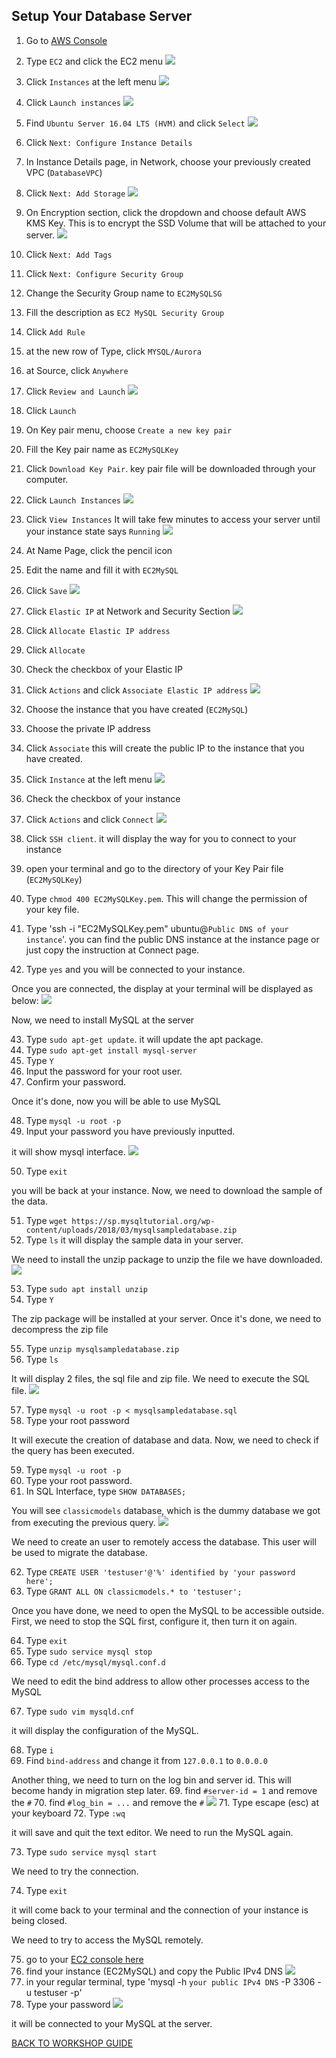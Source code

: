 ## Setup Your Database Server

1. Go to [AWS Console](https://ap-southeast-1.console.aws.amazon.com/console/home?region=ap-southeast-1)
2. Type `EC2` and click the EC2 menu
    ![](../../images/Migration/SetupEC2/2.png)
3. Click `Instances` at the left menu
    ![](../../images/Migration/SetupEC2/3.png)
4. Click `Launch instances`
    ![](../../images/Migration/SetupEC2/4.png)
5. Find `Ubuntu Server 16.04 LTS (HVM)` and click `Select`
    ![](../../images/Migration/SetupEC2/5.png)
6. Click `Next: Configure Instance Details`
7. In Instance Details page, in Network, choose your previously created VPC (`DatabaseVPC`)
8. Click `Next: Add Storage`
    ![](../../images/Migration/SetupEC2/8.png)
9. On Encryption section, click the dropdown and choose default AWS KMS Key. This is to encrypt the SSD Volume that will be attached to your server.
    ![](../../images/Migration/SetupEC2/9.png)
10. Click `Next: Add Tags`
11. Click `Next: Configure Security Group`
12. Change the Security Group name to `EC2MySQLSG`
13. Fill the description as `EC2 MySQL Security Group`
14. Click `Add Rule`
15. at the new row of Type, click `MYSQL/Aurora`
16. at Source, click `Anywhere`
17. Click `Review and Launch`
    ![](../../images/Migration/SetupEC2/17.png)
18. Click `Launch`
19. On Key pair menu, choose `Create a new key pair`
20. Fill the Key pair name as `EC2MySQLKey`
21. Click `Download Key Pair`. key pair file will be downloaded through your computer.
22. Click `Launch Instances`
    ![](../../images/Migration/SetupEC2/22.png)
23. Click `View Instances`
It will take few minutes to access your server until your instance state says `Running`
    ![](../../images/Migration/SetupEC2/23.png)

24. At Name Page, click the pencil icon
25. Edit the name and fill it with `EC2MySQL`
26. Click `Save`
    ![](../../images/Migration/SetupEC2/26.png)
27. Click `Elastic IP` at Network and Security Section
    ![](../../images/Migration/SetupEC2/27.png)
28. Click `Allocate Elastic IP address`
29. Click `Allocate`
30. Check the checkbox of your Elastic IP 
31. Click `Actions` and click `Associate Elastic IP address`
    ![](../../images/Migration/SetupEC2/31.png)
32. Choose the instance that you have created (`EC2MySQL`)
33. Choose the private IP address
34. Click `Associate`
this will create the public IP to the instance that you have created.

35. Click `Instance` at the left menu
    ![](../../images/Migration/SetupEC2/35.png)
36. Check the checkbox of your instance
37. Click `Actions` and click `Connect`
    ![](../../images/Migration/SetupEC2/37.png)
38. Click `SSH client`. it will display the way for you to connect to your instance
39. open your terminal and go to the directory of your Key Pair file (`EC2MySQLKey`)
40. Type `chmod 400 EC2MySQLKey.pem`. This will change the permission of your key file.
41. Type 'ssh -i "EC2MySQLKey.pem" ubuntu@`Public DNS of your instance`'. you can find the public DNS instance at the instance page or just copy the instruction at Connect page.

42. Type `yes` and you will be connected to your instance.

Once you are connected, the display at your terminal will be displayed as below:
    ![](../../images/Migration/SetupEC2/42.png)

Now, we need to install MySQL at the server

43. Type `sudo apt-get update`. it will update the apt package.
44. Type `sudo apt-get install mysql-server`
45. Type `Y`
46. Input the password for your root user.
47. Confirm your password.

Once it's done, now you will be able to use MySQL

48. Type `mysql -u root -p`
49. Input your password you have previously inputted.

it will show mysql interface.
    ![](../../images/Migration/SetupEC2/49.png)

50. Type `exit`

you will be back at your instance. Now, we need to download the sample of the data.

51. Type `wget https://sp.mysqltutorial.org/wp-content/uploads/2018/03/mysqlsampledatabase.zip`
52. Type `ls` it will display the sample data in your server.

We need to install the unzip package to unzip the file we have downloaded.
    ![](../../images/Migration/SetupEC2/52.png)

53. Type `sudo apt install unzip`
54. Type `Y`

The zip package will be installed at your server. Once it's done, we need to decompress the zip file

55. Type `unzip mysqlsampledatabase.zip`
56. Type `ls`

It will display 2 files, the sql file and zip file. We need to execute the SQL file.
    ![](../../images/Migration/SetupEC2/56.png)

57. Type `mysql -u root -p < mysqlsampledatabase.sql`
58. Type your root password

It will execute the creation of database and data. Now, we need to check if the query has been executed.

59. Type `mysql -u root -p`
60. Type your root password.
61. In SQL Interface, type `SHOW DATABASES;`

You will see `classicmodels` database, which is the dummy database we got from executing the previous query.
    ![](../../images/Migration/SetupEC2/61.png)

We need to create an user to remotely access the database. This user will be used to migrate the database.

62. Type `CREATE USER 'testuser'@'%' identified by 'your password here';`
63. Type `GRANT ALL ON classicmodels.* to 'testuser';`

Once you have done, we need to open the MySQL to be accessible outside. First, we need to stop the SQL first, configure it, then turn it on again.

64. Type `exit`
65. Type `sudo service mysql stop`
66. Type `cd /etc/mysql/mysql.conf.d`

We need to edit the bind address to allow other processes access to the MySQL

67. Type `sudo vim mysqld.cnf`

it will display the configuration of the MySQL.

68. Type `i`
68. Find `bind-address` and change it from `127.0.0.1` to `0.0.0.0`

Another thing, we need to turn on the log bin and server id. This will become handy in migration step later.
69. find `#server-id = 1` and remove the `#`
70. find `#log_bin = ...` and remove the `#`
    ![](../../images/Migration/SetupEC2/70.png)
71. Type escape (esc) at your keyboard
72. Type `:wq`

it will save and quit the text editor. We need to run the MySQL again.

73. Type `sudo service mysql start`

We need to try the connection.

74. Type `exit`

it will come back to your terminal and the connection of your instance is being closed.

We need to try to access the MySQL remotely.

75. go to your [EC2 console here](https://ap-southeast-1.console.aws.amazon.com/ec2/v2/home?region=ap-southeast-1#Instances:)
76. find your instance (EC2MySQL) and copy the Public IPv4 DNS
    ![](../../images/Migration/SetupEC2/76.png)
77. in your regular terminal, type 'mysql -h `your public IPv4 DNS` -P 3306 -u testuser -p'
78. Type your password
    ![](../../images/Migration/SetupEC2/78.png)

it will be connected to your MySQL at the server.

[BACK TO WORKSHOP GUIDE](../../README.md)